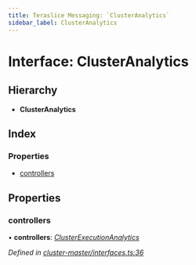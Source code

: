 ```yaml
---
title: Teraslice Messaging: `ClusterAnalytics`
sidebar_label: ClusterAnalytics
---
```


# Interface: ClusterAnalytics

## Hierarchy

* **ClusterAnalytics**

## Index

### Properties

* [controllers](clusteranalytics.md#controllers)

## Properties

###  controllers

• **controllers**: *[ClusterExecutionAnalytics](clusterexecutionanalytics.md)*

*Defined in [cluster-master/interfaces.ts:36](https://github.com/terascope/teraslice/blob/0ae31df4/packages/teraslice-messaging/src/cluster-master/interfaces.ts#L36)*
